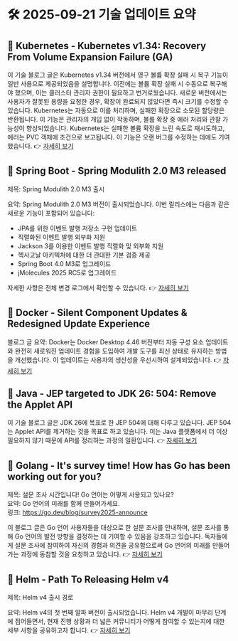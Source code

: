 # 🛠️ 2025-09-21 기술 업데이트 요약

## 🔹 Kubernetes - Kubernetes v1.34: Recovery From Volume Expansion Failure (GA)
이 기술 블로그 글은 Kubernetes v1.34 버전에서 영구 볼륨 확장 실패 시 복구 기능이 일반 사용으로 제공되었음을 설명합니다. 이전에는 볼륨 확장 실패 시 수동으로 복구해야 했으며, 이는 클러스터 관리자 권한이 필요하고 번거로웠습니다. 새로운 버전에서는 사용자가 잘못된 용량을 요청한 경우, 확장이 완료되지 않았다면 즉시 크기를 수정할 수 있습니다. Kubernetes는 자동으로 이를 처리하며, 실패한 확장으로 소모된 할당량은 반환됩니다. 이 기능은 관리자의 개입 없이 작동하며, 볼륨 확장 중 에러 처리와 관찰 가능성이 향상되었습니다. Kubernetes는 실패한 볼륨 확장을 느린 속도로 재시도하고, 에러는 PVC 객체에 조건으로 보고됩니다. 이 기능은 오랜 버그를 수정하는 데에도 기여했습니다.
👉 [자세히 보기](https://kubernetes.io/blog/2025/09/19/kubernetes-v1-34-recover-expansion-failure/)

## 🔹 Spring Boot - Spring Modulith 2.0 M3 released
제목: Spring Modulith 2.0 M3 출시

요약: Spring Modulith 2.0 M3 버전이 출시되었습니다. 이번 릴리스에는 다음과 같은 새로운 기능이 포함되어 있습니다:

- JPA를 위한 이벤트 발행 저장소 구현 업데이트
- 직렬화된 이벤트 발행 외부화 지원
- Jackson 3를 이용한 이벤트 발행 직렬화 및 외부화 지원
- 헥사고날 아키텍처에 대한 더 관대한 기본 검증 제공
- Spring Boot 4.0 M3로 업그레이드
- jMolecules 2025 RC5로 업그레이드

자세한 사항은 전체 변경 로그에서 확인할 수 있습니다.
👉 [자세히 보기](https://spring.io/blog/2025/09/19/spring-modulith-2-0-m3-released)

## 🔹 Docker - Silent Component Updates & Redesigned Update Experience
블로그 글 요약: Docker는 Docker Desktop 4.46 버전부터 자동 구성 요소 업데이트와 완전히 새로워진 업데이트 경험을 도입하여 개발 도구를 최신 상태로 유지하는 방법을 개선했습니다. 이 업데이트는 사용자의 생산성을 우선시하여 설계되었습니다.
👉 [자세히 보기](https://www.docker.com/blog/docker-desktop-silent-component-updates/)

## 🔹 Java - JEP targeted to JDK 26: 504: Remove the Applet API
이 기술 블로그 글은 JDK 26에 목표로 한 JEP 504에 대해 다루고 있습니다. JEP 504는 Applet API를 제거하는 것을 목표로 하고 있습니다. 이는 Java 플랫폼에서 더 이상 필요하지 않기 때문에 API를 정리하는 과정의 일환입니다.
👉 [자세히 보기](https://inside.java/2025/09/19/jep504-target-jdk26/)

## 🔹 Golang - It's survey time! How has Go has been working out for you?
제목: 설문 조사 시간입니다! Go 언어는 어떻게 사용되고 있나요?  
요약: Go 언어의 미래를 함께 만들어가세요.  
링크: https://go.dev/blog/survey2025-announce

이 블로그 글은 Go 언어 사용자들을 대상으로 한 설문 조사를 안내하며, 설문 조사를 통해 Go 언어의 발전 방향을 결정하는 데 기여할 수 있음을 강조하고 있습니다. 독자들에게 설문 조사에 참여하여 자신의 경험과 의견을 공유함으로써 Go 언어의 미래를 만들어가는 과정에 동참할 것을 요청하고 있습니다.
👉 [자세히 보기](https://go.dev/blog/survey2025-announce)

## 🔹 Helm - Path To Releasing Helm v4
제목: Helm v4 출시 경로

요약: Helm v4의 첫 번째 알파 버전이 출시되었습니다. Helm v4 개발이 마무리 단계에 접어들면서, 현재 진행 상황과 더 넓은 커뮤니티가 어떻게 참여할 수 있는지에 대한 세부 사항을 공유하고자 합니다.
👉 [자세히 보기](https://helm.sh/blog/path-to-helm-v4/)

